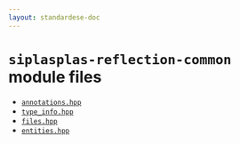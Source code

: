 ```yaml
---
layout: standardese-doc
---
```



# `siplasplas-reflection-common` module files


 - [`annotations.hpp`]({{site.url}}{{site.baseurl}}/doc/standardese/feature__slash__type-erasure/siplasplas-reflection-common/annotations.html)
 - [`type_info.hpp`]({{site.url}}{{site.baseurl}}/doc/standardese/feature__slash__type-erasure/siplasplas-reflection-common/type_info.html)
 - [`files.hpp`]({{site.url}}{{site.baseurl}}/doc/standardese/feature__slash__type-erasure/siplasplas-reflection-common/files.html)
 - [`entities.hpp`]({{site.url}}{{site.baseurl}}/doc/standardese/feature__slash__type-erasure/siplasplas-reflection-common/entities.html)